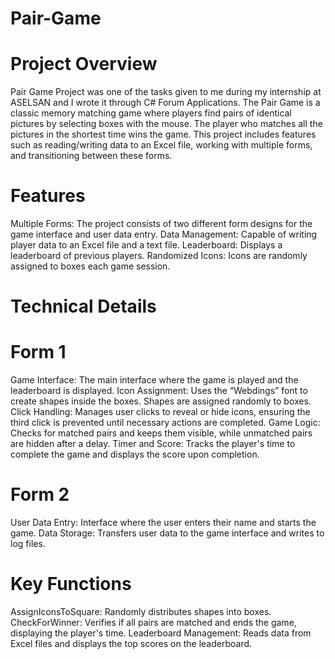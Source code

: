 # Pair-Game
# Project Overview
Pair Game Project was one of the tasks given to me during my internship at ASELSAN and I wrote it through C# Forum Applications. The Pair Game is a classic memory matching game where players find pairs of identical pictures by selecting boxes with the mouse. The player who matches all the pictures in the shortest time wins the game. This project includes features such as reading/writing data to an Excel file, working with multiple forms, and transitioning between these forms.

# Features
Multiple Forms: The project consists of two different form designs for the game interface and user data entry.
Data Management: Capable of writing player data to an Excel file and a text file.
Leaderboard: Displays a leaderboard of previous players.
Randomized Icons: Icons are randomly assigned to boxes each game session.
# Technical Details
# Form 1
Game Interface: The main interface where the game is played and the leaderboard is displayed.
Icon Assignment: Uses the “Webdings” font to create shapes inside the boxes. Shapes are assigned randomly to boxes.
Click Handling: Manages user clicks to reveal or hide icons, ensuring the third click is prevented until necessary actions are completed.
Game Logic: Checks for matched pairs and keeps them visible, while unmatched pairs are hidden after a delay.
Timer and Score: Tracks the player's time to complete the game and displays the score upon completion.
# Form 2
User Data Entry: Interface where the user enters their name and starts the game.
Data Storage: Transfers user data to the game interface and writes to log files.
# Key Functions
AssignIconsToSquare: Randomly distributes shapes into boxes.
CheckForWinner: Verifies if all pairs are matched and ends the game, displaying the player's time.
Leaderboard Management: Reads data from Excel files and displays the top scores on the leaderboard.
